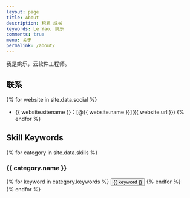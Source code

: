 ```yaml
---
layout: page
title: About
description: 积累 成长
keywords: Le Yao, 姚乐
comments: true
menu: 关于
permalink: /about/
---
```


我是姚乐，云软件工程师。

## 联系

{% for website in site.data.social %}
* {{ website.sitename }}：[@{{ website.name }}]({{ website.url }})
{% endfor %}

## Skill Keywords

{% for category in site.data.skills %}
### {{ category.name }}
<div class="btn-inline">
{% for keyword in category.keywords %}
<button class="btn btn-outline" type="button">{{ keyword }}</button>
{% endfor %}
</div>
{% endfor %}
